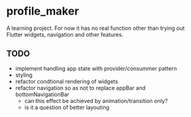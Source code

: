 # profile_maker

A learning project. For now it has no real function other than trying out Flutter widgets, navigation and other features.

## TODO
- implement handling app state with provider/consummer pattern
- styling
- refactor condtional rendering of widgets
- refactor navigation so as not to replace appBar and bottomNavigationBar 
  - can this effect be achieved by animation/transition only?
  - is it a question of better layouting
